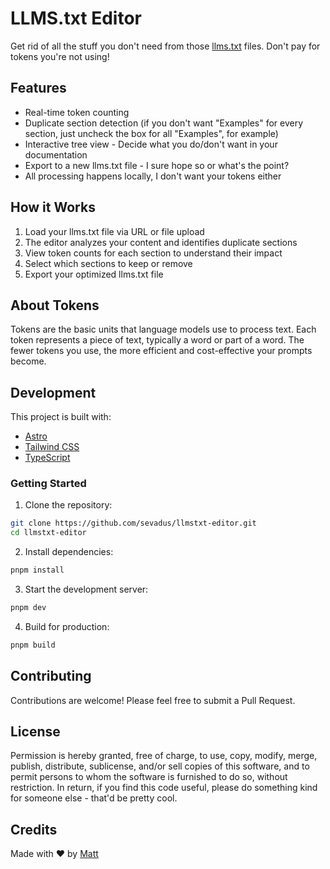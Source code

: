 # LLMS.txt Editor

Get rid of all the stuff you don't need from those [llms.txt](https://llmstxt.org/) files. Don't pay for tokens you're not using!

## Features

- Real-time token counting
- Duplicate section detection (if you don't want "Examples" for every section, just uncheck the box for all "Examples", for example)
- Interactive tree view - Decide what you do/don't want in your documentation
- Export to a new llms.txt file - I sure hope so or what's the point?
- All processing happens locally, I don't want your tokens either

## How it Works

1. Load your llms.txt file via URL or file upload
2. The editor analyzes your content and identifies duplicate sections
3. View token counts for each section to understand their impact
4. Select which sections to keep or remove
5. Export your optimized llms.txt file

## About Tokens

Tokens are the basic units that language models use to process text. Each token represents a piece of text, typically a word or part of a word. The fewer tokens you use, the more efficient and cost-effective your prompts become.

## Development

This project is built with:

- [Astro](https://astro.build)
- [Tailwind CSS](https://tailwindcss.com)
- [TypeScript](https://www.typescriptlang.org/)

### Getting Started

1. Clone the repository:

```bash
git clone https://github.com/sevadus/llmstxt-editor.git
cd llmstxt-editor
```

2. Install dependencies:

```bash
pnpm install
```

3. Start the development server:

```bash
pnpm dev
```

4. Build for production:

```bash
pnpm build
```

## Contributing

Contributions are welcome! Please feel free to submit a Pull Request.

## License

Permission is hereby granted, free of charge, to use, copy, modify, merge, publish, distribute, sublicense, and/or sell copies of this software, and to permit persons to whom the software is furnished to do so, without restriction. In return, if you find this code useful, please do something kind for someone else - that'd be pretty cool.

## Credits

Made with ❤️ by [Matt](https://github.com/sevadus)
